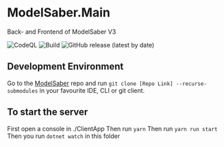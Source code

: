 # ModelSaber.Main
Back- and Frontend of ModelSaber V3

![CodeQL](https://github.com/ModelSaber/ModelSaber.Main/actions/workflows/codeql.yml/badge.svg?branch=master)
![Build](https://github.com/ModelSaber/ModelSaber.Main/actions/workflows/build.yml/badge.svg?branch=master)
![GitHub release (latest by date)](https://img.shields.io/github/v/release/ModelSaber/ModelSaber.Main)

## Development Environment

Go to the [ModelSaber](https://github.com/modelsaber/modelsaber) repo and run `git clone [Repo Link] --recurse-submodules` in your favourite IDE, CLI or git client.

## To start the server
First open a console in ./ClientApp
Then run `yarn`
Then run `yarn run start`
Then you run `dotnet watch` in this folder